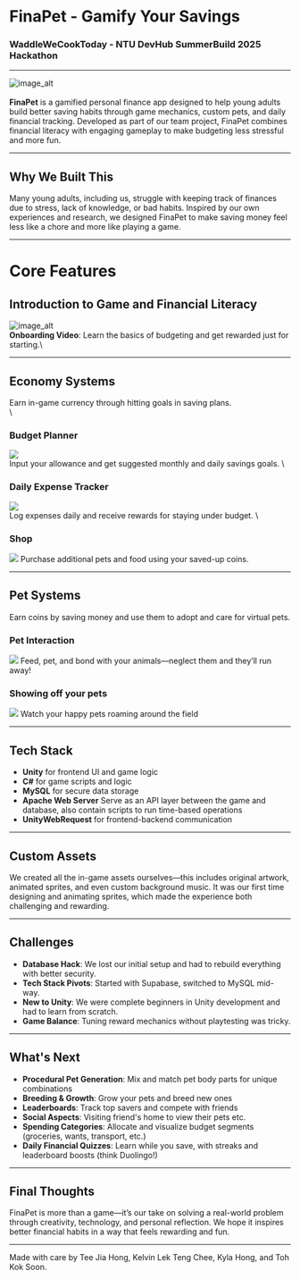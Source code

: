 # FinaPet - Gamify Your Savings
### WaddleWeCookToday - NTU DevHub SummerBuild 2025 Hackathon
---
![image_alt](https://github.com/IAmGreyBunny/SummerBuild2025/blob/5792f1cfb457972d6f72852845e954e629590880/FinaPet%20Images/app_icon.png) 
\
\
**FinaPet** is a gamified personal finance app designed to help young adults build better saving habits through game mechanics, custom pets, and daily financial tracking. Developed as part of our team project, FinaPet combines financial literacy with engaging gameplay to make budgeting less stressful and more fun.

---

## Why We Built This

Many young adults, including us, struggle with keeping track of finances due to stress, lack of knowledge, or bad habits. Inspired by our own experiences and research, we designed FinaPet to make saving money feel less like a chore and more like playing a game.

---

# Core Features
## Introduction to Game and Financial Literacy
![image_alt](https://github.com/IAmGreyBunny/SummerBuild2025/blob/5792f1cfb457972d6f72852845e954e629590880/FinaPet%20Images/intro_video.png) \
**Onboarding Video**: Learn the basics of budgeting and get rewarded just for starting.\

---
## Economy Systems
Earn in-game currency through hitting goals in saving plans. 
\
\
### Budget Planner
![](https://github.com/IAmGreyBunny/SummerBuild2025/blob/5792f1cfb457972d6f72852845e954e629590880/FinaPet%20Images/budgetting.png) \
Input your allowance and get suggested monthly and daily savings goals.
\
### Daily Expense Tracker
![](https://github.com/IAmGreyBunny/SummerBuild2025/blob/5792f1cfb457972d6f72852845e954e629590880/FinaPet%20Images/diary.png) \
Log expenses daily and receive rewards for staying under budget.
\
### Shop
![](https://github.com/IAmGreyBunny/SummerBuild2025/blob/5792f1cfb457972d6f72852845e954e629590880/FinaPet%20Images/shop.png)
Purchase additional pets and food using your saved-up coins.

---
## Pet Systems
Earn coins by saving money and use them to adopt and care for virtual pets.

### Pet Interaction 
![](https://github.com/IAmGreyBunny/SummerBuild2025/blob/5792f1cfb457972d6f72852845e954e629590880/FinaPet%20Images/pet%20interaction.png)
Feed, pet, and bond with your animals—neglect them and they’ll run away!

### Showing off your pets
![](https://github.com/IAmGreyBunny/SummerBuild2025/blob/501c94c5f4f60fdd7a98d5ea34008de468211664/FinaPet%20Images/Home.png)
Watch your happy pets roaming around the field

---

## Tech Stack

- **Unity** for frontend UI and game logic
- **C#** for game scripts and logic
- **MySQL** for secure data storage
- **Apache Web Server** Serve as an API layer between the game and database, also contain scripts to run time-based operations
- **UnityWebRequest** for frontend-backend communication

---

## Custom Assets

We created all the in-game assets ourselves—this includes original artwork, animated sprites, and even custom background music. It was our first time designing and animating sprites, which made the experience both challenging and rewarding.

---

## Challenges

- **Database Hack**: We lost our initial setup and had to rebuild everything with better security.
- **Tech Stack Pivots**: Started with Supabase, switched to MySQL mid-way.
- **New to Unity**: We were complete beginners in Unity development and had to learn from scratch.
- **Game Balance**: Tuning reward mechanics without playtesting was tricky.

---

## What's Next

- **Procedural Pet Generation**: Mix and match pet body parts for unique combinations
- **Breeding & Growth**: Grow your pets and breed new ones
- **Leaderboards**: Track top savers and compete with friends
- **Social Aspects**: Visiting friend's home to view their pets etc.
- **Spending Categories**: Allocate and visualize budget segments (groceries, wants, transport, etc.)
- **Daily Financial Quizzes**: Learn while you save, with streaks and leaderboard boosts (think Duolingo!)

---

## Final Thoughts

FinaPet is more than a game—it’s our take on solving a real-world problem through creativity, technology, and personal reflection. We hope it inspires better financial habits in a way that feels rewarding and fun.

---

Made with care by Tee Jia Hong, Kelvin Lek Teng Chee, Kyla Hong, and Toh Kok Soon.

